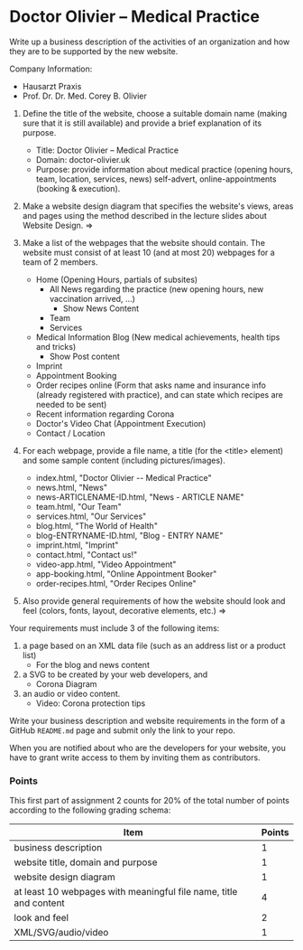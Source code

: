 # Doctor Olivier &ndash; Medical Practice

Write up a business description of the activities of an organization  and how they are to be supported by the new website.

Company Information:
- Hausarzt Praxis
- Prof. Dr. Dr. Med. Corey B. Olivier

1. Define the title of the website, choose a suitable domain name (making sure that it is still available) and provide a brief explanation of its purpose.
    * Title: Doctor Olivier &ndash; Medical Practice
    * Domain: doctor-olivier.uk
    * Purpose: provide information about medical practice (opening hours, team, location, services, news) self-advert, online-appointments (booking & execution). 

2. Make a website design diagram that specifies the website's views, areas and pages using the method described in the lecture slides about Website Design.
=>

3. Make a list of the webpages that the website should contain. The website must consist of at least 10 (and at most 20) webpages for a team of 2 members.
    - Home (Opening Hours, partials of subsites)
        - All News regarding the practice (new opening hours, new vaccination arrived, ...)
            - Show News Content
        - Team
        - Services
    - Medical Information Blog (New medical achievements, health tips and tricks)
        - Show Post content
    - Imprint
    - Appointment Booking
    - Order recipes online (Form that asks name and insurance info (already registered with practice), and can state which recipes are needed to be sent)
    - Recent information regarding Corona
    - Doctor's Video Chat (Appointment Execution)
    - Contact / Location

4. For each webpage, provide a file name, a title (for the &lt;title&gt; element) and some sample content (including pictures/images).
    * index.html, "Doctor Olivier -- Medical Practice"
    * news.html, "News"
    * news-ARTICLENAME-ID.html, "News - ARTICLE NAME"
    * team.html, "Our Team"
    * services.html, "Our Services"
    * blog.html, "The World of Health"
    * blog-ENTRYNAME-ID.html, "Blog - ENTRY NAME"
    * imprint.html, "Imprint"
    * contact.html, "Contact us!"
    * video-app.html, "Video Appointment"
    * app-booking.html, "Online Appointment Booker"
    * order-recipes.html, "Order Recipes Online"

5. Also provide general requirements of how the website should look and feel (colors, fonts, layout, decorative elements, etc.)
=> 

Your requirements must include 3 of the following items:

1. a page based on an XML data file (such as an address list or a product list)
    * For the blog and news content
2. a SVG to be created by your web developers, and
    * Corona Diagram
3. an audio or video content.
    * Video: Corona protection tips

Write your business description and website requirements in the form of a GitHub `README.md` page and submit only the link to your repo.

When you are notified about who are the developers for your website, you have to grant write access to them by inviting them as contributors.

### Points

This first part of assignment 2 counts for 20% of the total number of points according to the following grading schema:

| Item     | Points   |
| -------- | -------- |
| business description                                               | 1   |
| website title, domain and purpose                                  | 1   |
| website design diagram                                             | 1   |
| at least 10 webpages with meaningful file name, title and content  | 4   |
| look and feel                                                      | 2   |
| XML/SVG/audio/video                                                | 1   |
